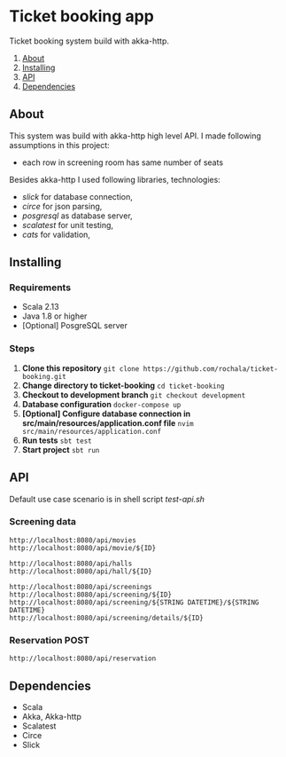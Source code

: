 # Ticket booking app

Ticket booking system build with akka-http.

1. [About](#about)
1. [Installing](#installing)
1. [API](#api)
1. [Dependencies](#dependencies)

## About
This system was build with akka-http high level API. I made following assumptions in this project:
* each row in screening room has same number of seats

Besides akka-http I used following libraries, technologies:
* *slick* for database connection,
* *circe* for json parsing,
* *posgresql* as database server,
* *scalatest* for unit testing,
* *cats* for validation,


## Installing

### Requirements
* Scala 2.13
* Java 1.8 or higher
* [Optional] PosgreSQL server

### Steps

1. **Clone this repository**
```git clone https://github.com/rochala/ticket-booking.git```
1. **Change directory to ticket-booking**
```cd ticket-booking```
1. **Checkout to development branch**
```git checkout development```
1. **Database configuration**
```docker-compose up```
1. **[Optional] Configure database connection in src/main/resources/application.conf file**
```nvim src/main/resources/application.conf```
1. **Run tests**
```sbt test```
1. **Start project**
```sbt run```


## API
Default use case scenario is in shell script *test-api.sh*

### Screening data
```
http://localhost:8080/api/movies
http://localhost:8080/api/movie/${ID}

http://localhost:8080/api/halls
http://localhost:8080/api/hall/${ID}

http://localhost:8080/api/screenings
http://localhost:8080/api/screening/${ID}
http://localhost:8080/api/screening/${STRING DATETIME}/${STRING DATETIME}
http://localhost:8080/api/screening/details/${ID}
```

### Reservation POST
```
http://localhost:8080/api/reservation
```


## Dependencies
* Scala
* Akka, Akka-http
* Scalatest
* Circe
* Slick


